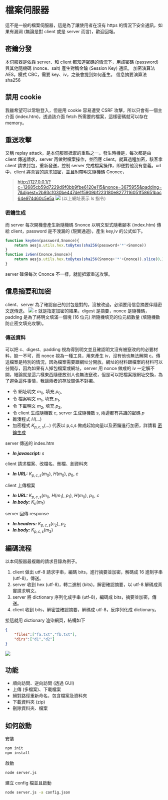 # 檔案伺服器
這不是一般的檔案伺服器，這是為了讓使用者在沒有 https 的情況下安全通訊，如果有漏洞 (無論是對 client 或是 server 而言)，歡迎回報。
## 密鑰分發
本伺服器是依靠 server、和 client 都知道密碼的情況下，用該密碼 (password) 與其他隨機碼 (nonce、salt) 產生對稱金鑰 (Session Key) 通訊。
加密演算法 AES，模式 CBC，需要 key、iv，之後會提到如何產生。
信息摘要演算法 sha256
## 禁用 cookie
我雖希望可以常駐登入，但是用 cookie 容易遭受 CSRF 攻擊，所以只會有一個主介面 (index.htm)，透過該介面 fetch 所需要的檔案，這樣密碼就可以存在 memory。
## 重送攻擊
又稱 replay attack，是本伺服器抵禦的重點之一。發生時機是，每次都是由 client 傳送請求，server 再做對檔案操作，並回應 client。就算過程加密，駭客拿 client 請求封包，重新發送，控制 server 完成檔案操作，即便對他沒有意義。url 中，client 將真實的請求加密，並且附帶明文隨機碼 Cnonce，  

>http://127.0.0.1/?c=12685cb59d7229d9f0bb9fbe6120e115&nonce=3675955&padding=7&digest=2b93c1030be447de1f5909bf223180e8277116051f58651bac64e974d60c5e5a
![](https://i.imgur.com/0EkSpBf.png) 
(以上網址表示 ls 指令)  

### 密鑰生成
而 server 每次開機會產生新隨機碼 Snonce 以明文型式隨著腳本 (index.htm) 傳給 client，password 是不洩漏的 (現實通道)，產生 key,iv 的公式如下。
```javascript
function keyGen(password,Snonce){
    return aesjs.utils.hex.toBytes(sha256(password+'*'+Snonce))
}
function ivGen(Cnonce,Snonce){
    return aesjs.utils.hex.toBytes(sha256(Snonce+'*'+Cnonce)).slice(0,16)
}
```
server 確保每次 Cnonce 不一樣，就能抵禦重送攻擊。
## 信息摘要和加密
client、server 為了確認自己的封包是對的，沒被改過，必須要用信息摘要伴隨密文送傳送。
![](https://i.imgur.com/0EkSpBf.png) 
c 就是指定加密的結果，digest 是摘要，nonce 是隨機碼，padding 是為了將明文填滿一個塊 (16 位元) 所隨機填充的位元組數量 (填隨機數防止密文填充攻擊)。  
### 傳送資料
可以把 c、digest、padding 視為得到明文並且確認明文沒有被竄改的的必要材料，缺一不可，而 nonce 視為一種工具，用來產生 iv，沒有他也無法解開 c。傳送檔案是特別的情況，因為檔案需要跟網址分開放。網址的材料跟檔案的材料可以分開存，因為如果有人掉包檔案或網址，server 用 nonce 做成的 iv 一定解不開，結論就是這六樣東西隨便放別人也無法竄改，但是可以把檔案跟網址交換，為了避免這件事情，我讓兩者的存放關係不對襯。
* 令 網址明文 $m_0$, 填充 $p_0$,  
* 令 檔案明文 $m_1$, 填充 $p_1$,  
* 令 下載明文 $m_2$, 填充 $p_2$,  
* 令 client 生成隨機數 $c$, server 生成隨機數 $s$, 兩邊都有共識的密碼 $p$
* 雜湊程式 $H(...)$
* 加密程式 $K_{p,c,s}(...)$ 代表以 p,c,s 做成起始向量以及密鑰進行加密，詳請看 [密鑰生成](#密鑰生成)  

server 傳送的 index.htm
* ***In javascript:*** $s$

client 請求檔案、改檔名、刪檔、創資料夾  
* ***In URL:*** $K_{p,c,s}(m_0),\ H(m_0),\ p_0,\ c$  

client 上傳檔案  
* ***In URL:*** $K_{p,c,s}(m_0,\ H(m_1),\ p_1),\ H(m_0),\ p_0,\ c$  
* ***In body:*** $K_n(m_1)$  

server 回傳 response
* ***In headers:*** $K_{p,c,s}(c_2),\ p_2$  
* ***In body:*** $K_{p,c,s}(m_2)$ 

## 編碼流程
以本伺服器最複雜的請求目錄為例子。
1. client 做出 utf-8 請求字串，編碼 bits，進行摘要並加密，解碼成 16 進制字串 (utf-8)，傳送。
2. server 收到 hex (utf-8)，轉二進制 (bits)，解密確認摘要，以 utf-8 解碼成真實請求明文。
3. server 將 dictionary 序列化成字串 (utf-8)，編碼成 bits，摘要並加密，傳送。
4. client 收到 bits，解密並確認摘要，解碼成 utf-8，反序列化成 dictionary。

接這就用 dictionary 渲染網頁，結構如下
```json
{
    "files":["fa.txt","fb.txt"],
    "dirs":["d1","d2"]
}
```
![](https://i.imgur.com/JLIFBln.png)
## 功能
* 順向訪問、逆向訪問 (透過 GUI)
* 上傳 (多檔案)、下載檔案
* 絕對路徑重新命名，包含檔案及資料夾
* 下載資料夾 (zip)
* 刪除資料夾、檔案
## 如何啟動
安裝
```sh
npm init
npm install
```
啟動
```sh
node server.js
```
建立 config 檔並且啟動
```sh
node server.js -a config.json
```